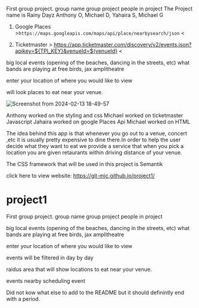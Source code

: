 
First group project. group name group project people in project
The Project name is Rainy Dayz
Anthony O, Michael D, Yahaira S, Michael G

1. Google Places >`https://maps.googleapis.com/maps/api/place/nearbysearch/json` <
   
2. Ticketmaster > https://app.ticketmaster.com/discovery/v2/events.json?apikey=${TPI_KEY}&venueId=${venueId} <

big local events (opening of the beaches, dancing in the streets, etc) what bands are playing at free birds, jax amplitheatre

enter your location of where you would like to view

will look places to eat near your venue.


![Screenshot from 2024-02-13 18-49-57](https://github.com/Git-Mic/project1/assets/154257436/6dcac676-0ddb-4f2d-9e02-0c7ee083a8e2)

Anthony worked on the styling and css
Michael worked on ticketmaster Javascript
Jahaira worked on google Places Api 
Michael worked on HTML

The idea behind this app is that whenever you go out to a venue, concert ,etc it is usually pretty expensive to dine there.In order to help the user decide what they want to eat we provide a service that when you pick a location you are given retaurants within driving distance of your venue.

The CSS framework that will be used in this project is Semantik

click here to view website: https://git-mic.github.io/project1/


# project1
First group project.
group name
group project
people in project

big local events (opening of the beaches, dancing in the streets, etc)
what bands are playing at free birds, jax amplitheatre

enter your location of where you would like to view

events will be filtered in day by day 

raidus area that will show locations to eat near your venue.

events nearby
scheduling event

Did not kow what else to add to the README but it should definintly end with a period.
